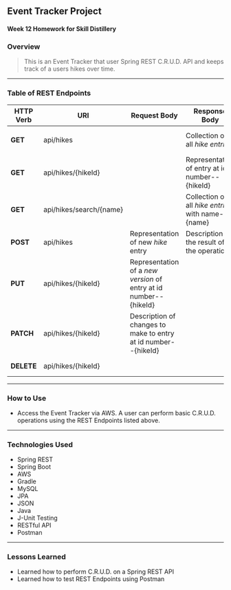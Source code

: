 ## Event Tracker Project

#### Week 12 Homework for Skill Distillery

### Overview
> This is an Event Tracker that user Spring REST C.R.U.D. API and keeps track of a users hikes over time.

---
### **Table of REST Endpoints**
**HTTP Verb**| **URI**| **Request Body**|**Response Body**|**Purpose**|
--------|--------|--------|--------|--------|
**GET** | api/hikes|       |Collection of all *hike entries* | **List** or **Collection** endpoint
**GET** | api/hikes/{hikeId}| | Representation of entry at id number-- {hikeId}| **Retrieve** endpoint
**GET** | api/hikes/search/{name}| | Collection of all *hike entries* with name-- {name}| **List** or **Collection** endpoint
**POST** | api/hikes| Representation of new *hike* entry| Description of the result of the operation| **Create** endpoint
**PUT** | api/hikes/{hikeId}| Representation of a *new version* of entry at id number--{hikeId}| | **Replace** endpoint
**PATCH** | api/hikes/{hikeId}| Description of changes to make to entry at id number--{hikeId}| | **Update** endpoint
**DELETE** | api/hikes/{hikeId}| | | **Delete** route

---
### How to Use
- Access the Event Tracker via AWS. A user can perform basic C.R.U.D. operations using the REST Endpoints listed above.

---
### Technologies Used
- Spring REST
- Spring Boot
- AWS
- Gradle
- MySQL
- JPA
- JSON
- Java
- J-Unit Testing
- RESTful API
- Postman
---
### Lessons Learned
- Learned how to perform C.R.U.D. on a Spring REST API
- Learned how to test REST Endpoints using Postman
